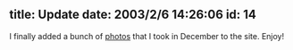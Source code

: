 title: Update
date: 2003/2/6 14:26:06
id: 14
---
I finally added a bunch of [photos](photo.asp) that I took in December to the site. Enjoy!